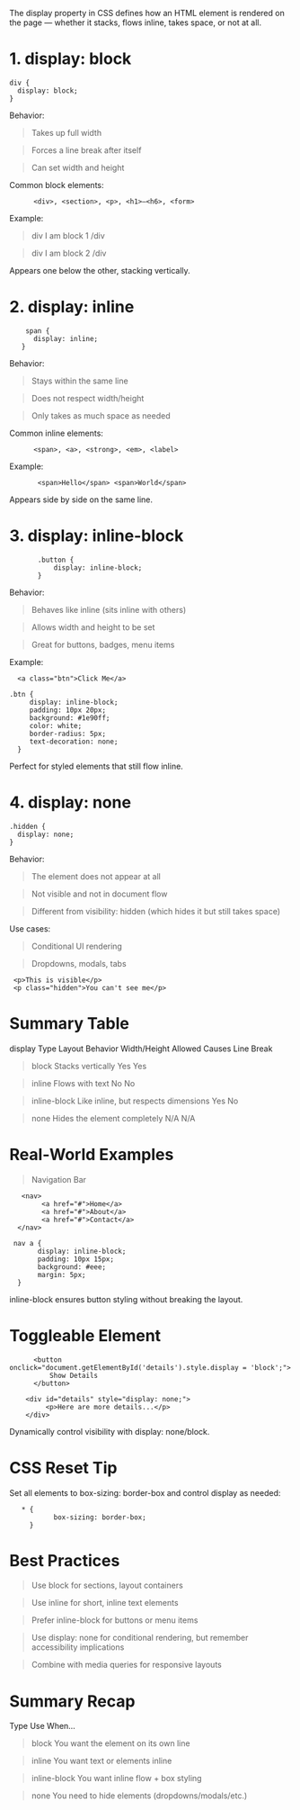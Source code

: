 The display property in CSS defines how an HTML element is rendered on the page — whether it stacks, flows inline, takes space, or not at all.

# 1. display: block

    div {
      display: block;
    }
    
 Behavior:
> Takes up full width

> Forces a line break after itself

> Can set width and height

Common block elements:

          <div>, <section>, <p>, <h1>–<h6>, <form>
      
Example:
> div I am block 1 /div

> div I am block 2 /div

 Appears one below the other, stacking vertically.

 #  2. display: inline
 
        span {
          display: inline;
       }
       
Behavior:

> Stays within the same line

> Does not respect width/height

> Only takes as much space as needed

Common inline elements:

          <span>, <a>, <strong>, <em>, <label>
          
Example:

           <span>Hello</span> <span>World</span>

 Appears side by side on the same line.

 # 3. display: inline-block
 
           .button {
               display: inline-block;
           }
           
Behavior:
> Behaves like inline (sits inline with others)

> Allows width and height to be set

> Great for buttons, badges, menu items

Example:

      <a class="btn">Click Me</a>
      
    .btn {
         display: inline-block;
         padding: 10px 20px;
         background: #1e90ff;
         color: white;
         border-radius: 5px;
         text-decoration: none;
      }
      
 Perfect for styled elements that still flow inline.

 # 4. display: none
 
    .hidden {
      display: none;
    }
    
Behavior:
> The element does not appear at all

> Not visible and not in document flow

> Different from visibility: hidden (which hides it but still takes space)

Use cases:
> Conditional UI rendering

> Dropdowns, modals, tabs

     <p>This is visible</p>
     <p class="hidden">You can't see me</p>

# Summary Table
display Type	      Layout Behavior	Width/Height Allowed	Causes Line Break
> block	Stacks vertically	 Yes	 Yes

> inline	Flows with text	 No	 No

> inline-block	Like inline, but respects dimensions	 Yes	 No

> none	Hides the element completely	N/A	N/A

# Real-World Examples

> Navigation Bar

       <nav>
            <a href="#">Home</a>
            <a href="#">About</a>
            <a href="#">Contact</a>
      </nav>
     
     nav a {
           display: inline-block;
           padding: 10px 15px;
           background: #eee;
           margin: 5px;
      }
      
 inline-block ensures button styling without breaking the layout.

 #  Toggleable Element
 
          <button onclick="document.getElementById('details').style.display = 'block';">
              Show Details
          </button>

        <div id="details" style="display: none;">
             <p>Here are more details...</p>
        </div>
        
 Dynamically control visibility with display: none/block.

 # CSS Reset Tip
 
Set all elements to box-sizing: border-box and control display as needed:

       * {
               box-sizing: border-box;
         }

# Best Practices
> Use block for sections, layout containers

> Use inline for short, inline text elements

> Prefer inline-block for buttons or menu items

> Use display: none for conditional rendering, but remember accessibility implications

> Combine with media queries for responsive layouts

# Summary Recap
Type	Use When…
> block	You want the element on its own line

> inline	You want text or elements inline

> inline-block	You want inline flow + box styling

> none	You need to hide elements (dropdowns/modals/etc.)









 

